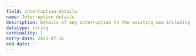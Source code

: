 ```yaml
---
field: interruption-details
name: Interruption details
description: Details of any interruption to the existing use including dates and circumstances
datatype: string
cardinality: 1
entry-date: 2025-07-15
end-date: ''
---
```

